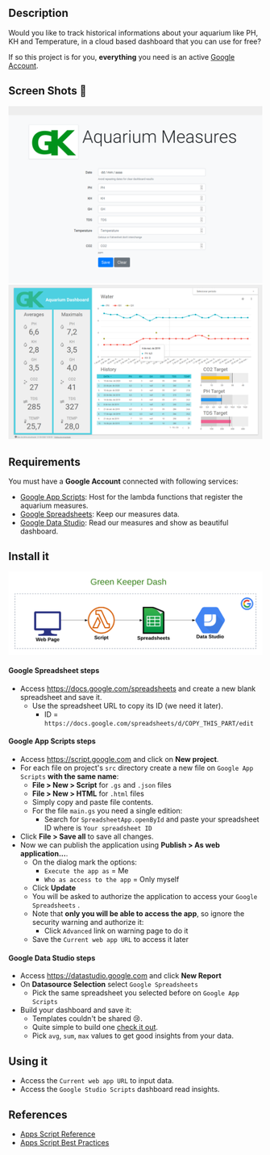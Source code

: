 ## Description

Would you like to track historical informations about your aquarium like PH, KH and Temperature, in a cloud based dashboard that you can use for free?

If so this project is for you, **everything** you need is an active [Google Account](https://google.com/account).

## Screen Shots :tropical_fish:

![](docs/images/form.png)
![](docs/images/dashboard.png)

## Requirements

You must have a **Google Account** connected with following services:
- [Google App Scripts](https://script.google.com): Host for the lambda functions that register the aquarium measures.
- [Google Spreadsheets](https://docs.google.com/spreadsheets): Keep our measures data.
- [Google Data Studio](https://datastudio.google.com): Read our measures and show as beautiful dashboard.

## Install it

![](docs/images/how.png)

#### Google Spreadsheet steps
- Access https://docs.google.com/spreadsheets and create a new blank spreadsheet and save it.
  - Use the spreadsheet URL to copy its ID (we need it later).
    - ID = `https://docs.google.com/spreadsheets/d/COPY_THIS_PART/edit`

#### Google App Scripts steps
- Access https://script.google.com and click on **New project**.
- For each file on project's `src` directory create a new file on `Google App Scripts` **with the same name**:
  - **File > New > Script** for `.gs` and `.json` files
  - **File > New > HTML** for `.html` files
  - Simply copy and paste file contents.
  - For the file `main.gs` you need a single edition:
    - Search for `SpreadsheetApp.openById` and paste your spreadsheet ID where is `Your spreadsheet ID`
- Click **File > Save all** to save all changes.
- Now we can publish the application using **Publish > As web application...**.
  - On the dialog mark the options:
    - `Execute the app as` = Me
    - `Who as access to the app` = Only myself
  - Click **Update**
  - You will be asked to authorize the application to access your `Google Spreadsheets` .
  - Note that **only you will be able to access the app**, so ignore the security warning and authorize it:
    - Click `Advanced` link on warning page to do it
  - Save the `Current web app URL` to access it later

#### Google Data Studio steps

- Access https://datastudio.google.com and click **New Report**
- On **Datasource Selection** select `Google Spreadsheets`
  - Pick the same spreadsheet you selected before on `Google App Scripts`
- Build your dashboard and save it:
  - Templates couldn't be shared :cry:.
  - Quite simple to build one [check it out](https://www.youtube.com/watch?v=6FTUpceqWnc).
  - Pick `avg`, `sum`, `max` values to get good insights from your data.

## Using it

- Access the `Current web app URL` to input data.
- Access the `Google Studio Scripts` dashboard read insights.

## References
* [Apps Script Reference](https://github.com/gsuitedevs/apps-script-samples/tree/master/tasks/simpleTasks)
* [Apps Script Best Practices](https://developers.google.com/apps-script/guides/html/best-practices)
